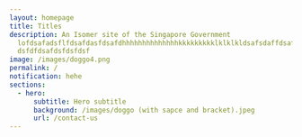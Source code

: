 ```yaml
---
layout: homepage
title: Titles
description: An Isomer site of the Singapore Government
  lofdsafadsflfdsafdasfdsafdhhhhhhhhhhhhhhkkkkkkkkklklklkldsafsdaffdsafdsffdsafdsaffdsfsdfdasfdsafdsafdsfdsafsdfdsafdsfdsafdsafdsfasdffdsf
  dsfdfdsafdsfdsfdsf
image: /images/doggo4.png
permalink: /
notification: hehe
sections:
  - hero:
      subtitle: Hero subtitle
      background: /images/doggo (with sapce and bracket).jpeg
      url: /contact-us
---
```

